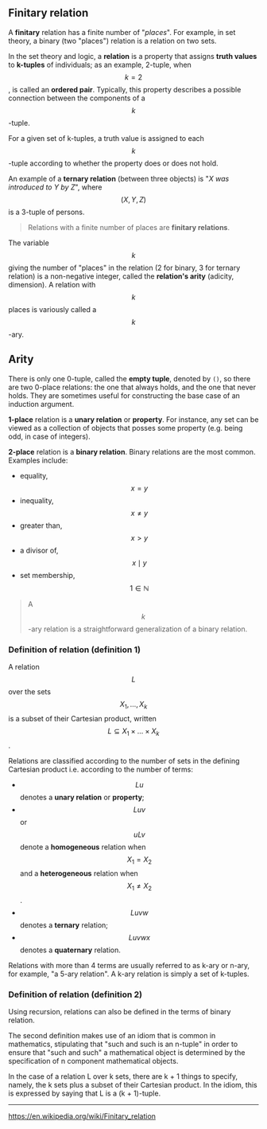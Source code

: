 ## Finitary relation

A **finitary** relation has a finite number of "_places_". For example, in set theory, a binary (two "places") relation is a relation on two sets.

In the set theory and logic, a **relation** is a property that assigns **truth values** to **k-tuples** of individuals; as an example, 2-tuple, when $$k=2$$, is called an **ordered pair**. Typically, this property describes a possible connection between the components of a $$k$$-tuple.

For a given set of k-tuples, a truth value is assigned to each $$k$$-tuple according to whether the property does or does not hold.

An example of a **ternary relation** (between three objects) is "_X was introduced to Y by Z_", where $$(X,Y,Z)$$ is a 3-tuple of persons.

> Relations with a finite number of places are **finitary relations**.

The variable $$k$$ giving the number of "places" in the relation (2 for binary, 3 for ternary relation) is a non-negative integer, called the **relation's arity** (adicity, dimension). A relation with $$k$$ places is variously called a $$k$$-ary.



## Arity

There is only one 0-tuple, called the **empty tuple**, denoted by `()`, so there are two 0-place relations: the one that always holds, and the one that never holds. They are sometimes useful for constructing the base case of an induction argument.

**1-place** relation is a **unary relation** or **property**. For instance, any set can be viewed as a collection of objects that posses some property (e.g. being odd, in case of integers).

**2-place** relation is a **binary relation**. Binary relations are the most common. Examples include:
- equality, $$x=y$$
- inequality, $$x\not = y$$
- greater than, $$x\gt y$$
- a divisor of, $$x \mid y$$
- set membership, $$1\in \mathbb {N}$$

> A $$k$$-ary relation is a straightforward generalization of a binary relation.


### Definition of relation (definition 1)

A relation $$L$$ over the sets $$X_1, \dots, X_k$$ is a subset of their Cartesian product, written $$L \subseteq X_1 \times \dots \times X_k$$.

Relations are classified according to the number of sets in the defining Cartesian product i.e. according to the number of terms:
- $$Lu$$ denotes a **unary relation** or **property**;
- $$Luv$$ or $$uLv$$ denote a **homogeneous** relation when $$X_1 = X_2$$ and a **heterogeneous** relation when $$X_1 \not = X_2$$.
- $$Luvw$$ denotes a **ternary** relation;
- $$Luvwx$$ denotes a **quaternary** relation.

Relations with more than 4 terms are usually referred to as k-ary or n-ary, for example, "a 5-ary relation". A k-ary relation is simply a set of k-tuples.


### Definition of relation (definition 2)

Using recursion, relations can also be defined in the terms of binary relation.

The second definition makes use of an idiom that is common in mathematics, stipulating that "such and such is an n-tuple" in order to ensure that "such and such" a mathematical object is determined by the specification of n component mathematical objects.

In the case of a relation L over k sets, there are k + 1 things to specify, namely, the k sets plus a subset of their Cartesian product. In the idiom, this is expressed by saying that L is a (k + 1)-tuple.









---

https://en.wikipedia.org/wiki/Finitary_relation
